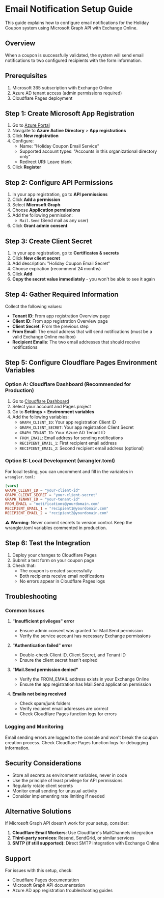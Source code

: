 # Email Notification Setup Guide

This guide explains how to configure email notifications for the Holiday Coupon system using Microsoft Graph API with Exchange Online.

## Overview

When a coupon is successfully validated, the system will send email notifications to two configured recipients with the form information.

## Prerequisites

1. Microsoft 365 subscription with Exchange Online
2. Azure AD tenant access (admin permissions required)
3. Cloudflare Pages deployment

## Step 1: Create Microsoft App Registration

1. Go to [Azure Portal](https://portal.azure.com)
2. Navigate to **Azure Active Directory** > **App registrations**
3. Click **New registration**
4. Configure:
   - Name: "Holiday Coupon Email Service"
   - Supported account types: "Accounts in this organizational directory only"
   - Redirect URI: Leave blank
5. Click **Register**

## Step 2: Configure API Permissions

1. In your app registration, go to **API permissions**
2. Click **Add a permission**
3. Select **Microsoft Graph**
4. Choose **Application permissions**
5. Add the following permission:
   - `Mail.Send` (Send mail as any user)
6. Click **Grant admin consent**

## Step 3: Create Client Secret

1. In your app registration, go to **Certificates & secrets**
2. Click **New client secret**
3. Add description: "Holiday Coupon Email Secret"
4. Choose expiration (recommend 24 months)
5. Click **Add**
6. **Copy the secret value immediately** - you won't be able to see it again

## Step 4: Gather Required Information

Collect the following values:

- **Tenant ID**: From app registration Overview page
- **Client ID**: From app registration Overview page  
- **Client Secret**: From the previous step
- **From Email**: The email address that will send notifications (must be a valid Exchange Online mailbox)
- **Recipient Emails**: The two email addresses that should receive notifications

## Step 5: Configure Cloudflare Pages Environment Variables

### Option A: Cloudflare Dashboard (Recommended for Production)

1. Go to [Cloudflare Dashboard](https://dash.cloudflare.com)
2. Select your account and Pages project
3. Go to **Settings** > **Environment variables**
4. Add the following variables:
   - `GRAPH_CLIENT_ID`: Your app registration Client ID
   - `GRAPH_CLIENT_SECRET`: Your app registration Client Secret
   - `GRAPH_TENANT_ID`: Your Azure AD Tenant ID
   - `FROM_EMAIL`: Email address for sending notifications
   - `RECIPIENT_EMAIL_1`: First recipient email address
   - `RECIPIENT_EMAIL_2`: Second recipient email address (optional)

### Option B: Local Development (wrangler.toml)

For local testing, you can uncomment and fill in the variables in `wrangler.toml`:

```toml
[vars]
GRAPH_CLIENT_ID = "your-client-id"
GRAPH_CLIENT_SECRET = "your-client-secret"  
GRAPH_TENANT_ID = "your-tenant-id"
FROM_EMAIL = "notifications@yourdomain.com"
RECIPIENT_EMAIL_1 = "recipient1@yourdomain.com"
RECIPIENT_EMAIL_2 = "recipient2@yourdomain.com"
```

**⚠️ Warning**: Never commit secrets to version control. Keep the wrangler.toml variables commented in production.

## Step 6: Test the Integration

1. Deploy your changes to Cloudflare Pages
2. Submit a test form on your coupon page
3. Check that:
   - The coupon is created successfully
   - Both recipients receive email notifications
   - No errors appear in Cloudflare Pages logs

## Troubleshooting

### Common Issues

1. **"Insufficient privileges" error**
   - Ensure admin consent was granted for Mail.Send permission
   - Verify the service account has necessary Exchange permissions

2. **"Authentication failed" error**
   - Double-check Client ID, Client Secret, and Tenant ID
   - Ensure the client secret hasn't expired

3. **"Mail.Send permission denied"**
   - Verify the FROM_EMAIL address exists in your Exchange Online
   - Ensure the app registration has Mail.Send application permission

4. **Emails not being received**
   - Check spam/junk folders
   - Verify recipient email addresses are correct
   - Check Cloudflare Pages function logs for errors

### Logging and Monitoring

Email sending errors are logged to the console and won't break the coupon creation process. Check Cloudflare Pages function logs for debugging information.

## Security Considerations

- Store all secrets as environment variables, never in code
- Use the principle of least privilege for API permissions
- Regularly rotate client secrets
- Monitor email sending for unusual activity
- Consider implementing rate limiting if needed

## Alternative Solutions

If Microsoft Graph API doesn't work for your setup, consider:

1. **Cloudflare Email Workers**: Use Cloudflare's MailChannels integration
2. **Third-party services**: Resend, SendGrid, or similar services
3. **SMTP (if still supported)**: Direct SMTP integration with Exchange Online

## Support

For issues with this setup, check:
- Cloudflare Pages documentation
- Microsoft Graph API documentation
- Azure AD app registration troubleshooting guides
